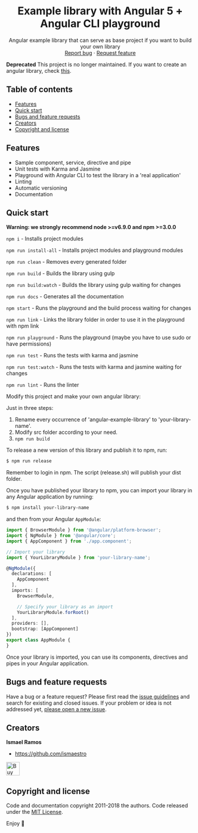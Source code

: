 <p align="center">
  <h1 align="center">Example library with Angular 5 + Angular CLI playground</h1>

  <p align="center">
    Angular example library that can serve as base project if you want to build your own library 
    <br>
    <a href="https://github.com/Ismaestro/angular-example-library/issues/new?template=bug.md">Report bug</a>
    ·
    <a href="https://github.com/Ismaestro/angular-example-library/issues/new?template=feature.md&labels=feature">Request feature</a>
  </p>
</p>

**Deprecated** This project is no longer maintained. If you want to create an angular library, check [this](https://github.com/angular/angular-cli/wiki/stories-create-library).

## Table of contents

- [Features](#features)
- [Quick start](#quick-start)
- [Bugs and feature requests](#bugs-and-feature-requests)
- [Creators](#creators)
- [Copyright and license](#copyright-and-license)

## Features

* Sample component, service, directive and pipe
* Unit tests with Karma and Jasmine
* Playground with Angular CLI to test the library in a 'real application'
* Linting
* Automatic versioning
* Documentation

## Quick start

**Warning: we strongly recommend node >=v6.9.0 and npm >=3.0.0**

`npm i` - Installs project modules

`npm run install-all` - Installs project modules and playground modules

`npm run clean` - Removes every generated folder

`npm run build` - Builds the library using gulp

`npm run build:watch` - Builds the library using gulp waiting for changes

`npm run docs` - Generates all the documentation

`npm start` - Runs the playground and the build process waiting for changes

`npm run link` - Links the library folder in order to use it in the playground with npm link

`npm run playground` - Runs the playground (maybe you have to use sudo or have permissions)

`npm run test` - Runs the tests with karma and jasmine

`npm run test:watch` - Runs the tests with karma and jasmine waiting for changes

`npm run lint` - Runs the linter

Modify this project and make your own angular library:

Just in three steps:

1. Rename every occurrence of 'angular-example-library' to 'your-library-name'.
2. Modify src folder according to your need.
3. `npm run build`

To release a new version of this library and publish it to npm, run:

```bash
$ npm run release
```

Remember to login in npm. The script (release.sh) will publish your dist folder.

Once you have published your library to npm, you can import your library in any Angular application by running:

```bash
$ npm install your-library-name
```

and then from your Angular `AppModule`:

```typescript
import { BrowserModule } from '@angular/platform-browser';
import { NgModule } from '@angular/core';
import { AppComponent } from './app.component';

// Import your library
import { YourLibraryModule } from 'your-library-name';

@NgModule({
  declarations: [
    AppComponent
  ],
  imports: [
    BrowserModule,

    // Specify your library as an import
    YourLibraryModule.forRoot()
  ],
  providers: [],
  bootstrap: [AppComponent]
})
export class AppModule {
}
```

Once your library is imported, you can use its components, directives and pipes in your Angular application.

## Bugs and feature requests

Have a bug or a feature request? Please first read the [issue guidelines](https://github.com/Ismaestro/angular-example-library/blob/master/CONTRIBUTING.md) and search for existing and closed issues. If your problem or idea is not addressed yet, [please open a new issue](https://github.com/Ismaestro/angular-example-library/issues/new).

## Creators

**Ismael Ramos**

- <https://github.com/ismaestro>

<a href='https://ko-fi.com/S6S5LMVR' target='_blank'><img height='36' style='border:0px;height:36px;' src='https://az743702.vo.msecnd.net/cdn/kofi4.png?v=0' border='0' alt='Buy Me a Coffee at ko-fi.com' /></a>

## Copyright and license

Code and documentation copyright 2011-2018 the authors. Code released under the [MIT License](https://github.com/Ismaestro/angular-example-library/blob/master/LICENSE).

Enjoy :metal: